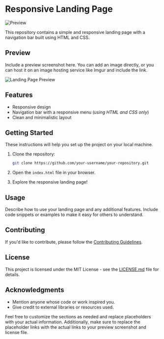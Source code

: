 # Responsive Landing Page

![Preview](link_to_your_preview_screenshot)

This repository contains a simple and responsive landing page with a navigation bar built using HTML and CSS.

## Preview

Include a preview screenshot here. You can add an image directly, or you can host it on an image hosting service like Imgur and include the link.

![Landing Page Preview](link_to_your_preview_image)

## Features

- Responsive design
- Navigation bar with a responsive menu (*using HTML and CSS only*)
- Clean and minimalistic layout

## Getting Started

These instructions will help you set up the project on your local machine.

1. Clone the repository:

    ```bash
    git clone https://github.com/your-username/your-repository.git
    ```

2. Open the `index.html` file in your browser.

3. Explore the responsive landing page!

## Usage

Describe how to use your landing page and any additional features. Include code snippets or examples to make it easy for others to understand.

## Contributing

If you'd like to contribute, please follow the [Contributing Guidelines](CONTRIBUTING.md).

## License

This project is licensed under the MIT License - see the [LICENSE.md](LICENSE.md) file for details.

## Acknowledgments

- Mention anyone whose code or work inspired you.
- Give credit to external libraries or resources used.

Feel free to customize the sections as needed and replace placeholders with your actual information. Additionally, make sure to replace the placeholder links with the actual links to your preview screenshot and license file.
